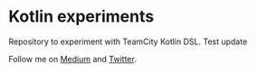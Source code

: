 # Kotlin experiments
Repository to experiment with TeamCity Kotlin DSL.
Test update
   
Follow me on [Medium](https://clydedz.medium.com/) and [Twitter](https://twitter.com/clydedz).
